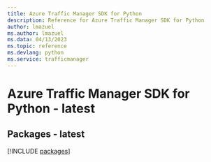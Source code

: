 ```yaml
---
title: Azure Traffic Manager SDK for Python
description: Reference for Azure Traffic Manager SDK for Python
author: lmazuel
ms.author: lmazuel
ms.data: 04/13/2023
ms.topic: reference
ms.devlang: python
ms.service: trafficmanager
---
```

# Azure Traffic Manager SDK for Python - latest
## Packages - latest
[!INCLUDE [packages](traffic-manager-index.md)]